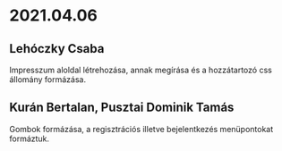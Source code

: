 # 2021.04.06
## Lehóczky Csaba
Impresszum aloldal létrehozása, annak megírása és a hozzátartozó css állomány formázása.

## Kurán Bertalan, Pusztai Dominik Tamás
Gombok formázása, a regisztrációs illetve bejelentkezés menüpontokat formáztuk.
